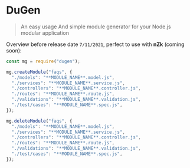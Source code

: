 # DuGen

> An easy usage And simple module generator for your Node.js modular application

Overview before release date `7/11/2021`, perfect to use with **nZk** (coming soon):

```js
const mg = require("dugen");

mg.createModule("faqs", {
  "./models": "**MODULE_NAME**.model.js",
  "./services": "**MODULE_NAME**.service.js",
  "./controllers": "**MODULE_NAME**.controller.js",
  "./routes": "**MODULE_NAME**.route.js",
  "./validations": "**MODULE_NAME**.validation.js",
  "./test/cases": "**MODULE_NAME**.spec.js",
});

mg.deleteModule("faqs", {
  "./models": "**MODULE_NAME**.model.js",
  "./services": "**MODULE_NAME**.service.js",
  "./controllers": "**MODULE_NAME**.controller.js",
  "./routes": "**MODULE_NAME**.route.js",
  "./validations": "**MODULE_NAME**.validation.js",
  "./test/cases": "**MODULE_NAME**.spec.js",
});
```
